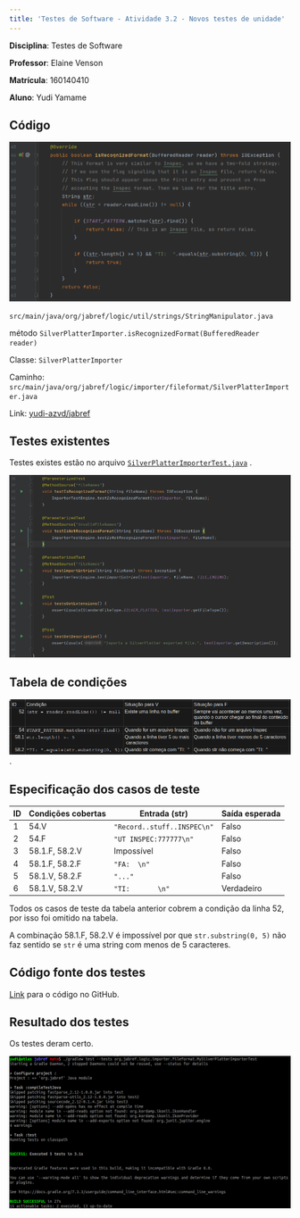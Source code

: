 ```yaml
---
title: 'Testes de Software - Atividade 3.2 - Novos testes de unidade' 
---
```


<!--
./sh/md2pdf src/mod3-unit-test/atividade-3-2-novos-testes-de-unidade/atividade-3-2-novos-testes-de-unidade-yudi-yamane.md 

Lista de exercícios:

Link da entrega:
https://aprender3.unb.br/mod/assign/view.php?id=687602

-->

**Disciplina**: Testes de Software

**Professor**: Elaine Venson

**Matrícula**: 160140410

**Aluno**: Yudi Yamame

<!--
csv to markdown 
- https://blog.lent.ink/post/start-coding/
- https://stackoverflow.com/questions/41690802/convert-csv-file-contents-to-markdown
- https://github.com/mplewis/csvtomd

csvtomd conditions.csv | xclip -selection c
 -->

## Código

![Código a ser testado \ref{fig:code}](./code.png)

`src/main/java/org/jabref/logic/util/strings/StringManipulator.java`

método `SilverPlatterImporter.isRecognizedFormat(BufferedReader reader)`

Classe: `SilverPlatterImporter`

Caminho: `src/main/java/org/jabref/logic/importer/fileformat/SilverPlatterImporter.java`

Link: [yudi-azvd/jabref](https://github.com/yudi-azvd/jabref)

## Testes existentes

Testes existes estão no arquivo [`SilverPlatterImporterTest.java`](https://github.com/yudi-azvd/jabref/blob/main/src/test/java/org/jabref/logic/importer/fileformat/SilverPlatterImporterTest.java)
.

![Testes existentes](./existing-tests.png)

## Tabela de condições

<!-- 
Link da planilha:
https://docs.google.com/spreadsheets/d/14dO35E1V3v2mx9WWJAip2BABqZEFTjRo-XYvRG7nvqQ/edit#gid=1008933058
 -->

![Tabela de condições \label{fig:cond-table}](./conditions-table.png).

## Especificação dos casos de teste

| ID  | Condições cobertas | Entrada (str)               | Saída esperada |
| --- | ------------------ | --------------------------- | -------------- |
| 1   | 54.V               | `"Record..stuff..INSPEC\n"` | Falso          |
| 2   | 54.F               | `"UT INSPEC:777777\n"`      | Falso          |
| 3   | 58.1.F, 58.2.V     | Impossível                  | Falso          |
| 4   | 58.1.F, 58.2.F     | `"FA:  \n"`                 | Falso          |
| 5   | 58.1.V, 58.2.F     | `"..."`                     | Falso          |
| 6   | 58.1.V, 58.2.V     | `"TI:       \n"`            | Verdadeiro     |


Todos os casos de teste da tabela anterior cobrem a condição da linha 52, por
isso foi omitido na tabela.

A combinação 58.1.F, 58.2.V é impossível por que `str.substring(0, 5)`
não faz sentido se `str` é uma string com menos de 5 caracteres.

## Código fonte dos testes

[Link](https://github.com/yudi-azvd/jabref/blob/main/src/test/java/org/jabref/logic/importer/fileformat/MySilverPlatterImporterTest.java)
para o código no GitHub.

## Resultado dos testes

Os testes deram certo.

![Resultados dos testes](./tests-results.png)
